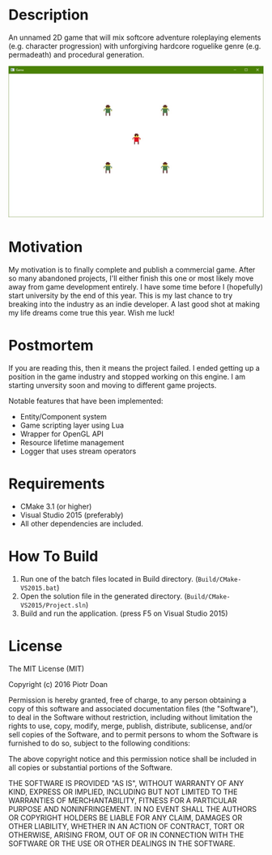 # Description
An unnamed 2D game that will mix softcore adventure roleplaying elements (e.g. character progression) with unforgiving hardcore roguelike genre (e.g. permadeath) and procedural generation.

![Current progress](Docs/Screenshot.jpg)

# Motivation
My motivation is to finally complete and publish a commercial game. After so many abandoned projects, I'll either finish this one or most likely move away from game development entirely. I have some time before I (hopefully) start university by the end of this year. This is my last chance to try breaking into the industry as an indie developer. A last good shot at making my life dreams come true this year. Wish me luck!

# Postmortem
If you are reading this, then it means the project failed. I ended getting up a position in the game industry and stopped working on this engine. I am starting unversity soon and moving to different game projects.

Notable features that have been implemented:
- Entity/Component system
- Game scripting layer using Lua
- Wrapper for OpenGL API
- Resource lifetime management
- Logger that uses stream operators

# Requirements
- CMake 3.1 (or higher)
- Visual Studio 2015 (preferably)
- All other dependencies are included.

# How To Build
1. Run one of the batch files located in Build directory. (```Build/CMake-VS2015.bat```)
2. Open the solution file in the generated directory. (```Build/CMake-VS2015/Project.sln```)
3. Build and run the application. (press F5 on Visual Studio 2015)

# License

The MIT License (MIT)

Copyright (c) 2016 Piotr Doan

Permission is hereby granted, free of charge, to any person obtaining a copy of this software and associated documentation files (the "Software"), to deal in the Software without restriction, including without limitation the rights to use, copy, modify, merge, publish, distribute, sublicense, and/or sell copies of the Software, and to permit persons to whom the Software is furnished to do so, subject to the following conditions:

The above copyright notice and this permission notice shall be included in all copies or substantial portions of the Software.

THE SOFTWARE IS PROVIDED "AS IS", WITHOUT WARRANTY OF ANY KIND, EXPRESS OR IMPLIED, INCLUDING BUT NOT LIMITED TO THE WARRANTIES OF MERCHANTABILITY, FITNESS FOR A PARTICULAR PURPOSE AND NONINFRINGEMENT. IN NO EVENT SHALL THE AUTHORS OR COPYRIGHT HOLDERS BE LIABLE FOR ANY CLAIM, DAMAGES OR OTHER LIABILITY, WHETHER IN AN ACTION OF CONTRACT, TORT OR OTHERWISE, ARISING FROM, OUT OF OR IN CONNECTION WITH THE SOFTWARE OR THE USE OR OTHER DEALINGS IN THE SOFTWARE.
